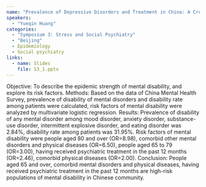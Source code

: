 ```yaml
---
name: "Prevalence of Depressive Disorders and Treatment in China: A Cross-sectional Study"
speakers:
  - "Yueqin Huang"
categories:
  - "Symposium 3: Stress and Social Psychiatry"
  - "Beijing"
  - Epidemiology
  - Social psychiatry
links:
  - name: Slides
    file: S3_1.pptx
---
```


Objective: To describe the epidemic strength of mental disability, and explore its risk factors. Methods: Based on the data of China Mental Health Survey, prevalence of disability of mental disorders and disability rate among patients were calculated, risk factors of mental disability were analyzed by multivariate logistic regression. Results: Prevalence of disability of any mental disorder among mood disorder, anxiety disorder, substance-use disorder, intermittent explosive disorder, and eating disorder was 2.84%, disability rate among patients was 31.95%. Risk factors of mental disability were people aged 80 and over (OR=8.98), comorbid other mental disorders and physical diseases (OR=6.50), people aged 65 to 79 (OR=3.00), having received psychiatric treatment in the past 12 months (OR=2.46), comorbid physical diseases (OR=2.00). Conclusion: People aged 65 and over, comorbid mental disorders and physical diseases, having received psychiatric treatment in the past 12 months are high-risk populations of mental disability in Chinese community.
